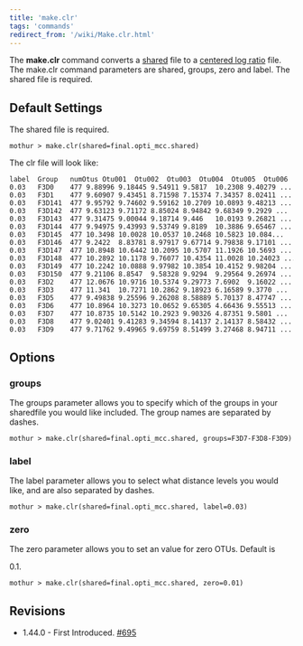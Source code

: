 ```yaml
---
title: 'make.clr'
tags: 'commands'
redirect_from: '/wiki/Make.clr.html'
---
```

The **make.clr** command converts a [ shared](Shared_file) file
to a [ centered log ratio](Clr_file) file. The make.clr
command parameters are shared, groups, zero and label. The shared file
is required.

## Default Settings

The shared file is required.

    mothur > make.clr(shared=final.opti_mcc.shared)

The clr file will look like:

    label  Group   numOtus Otu001  Otu002  Otu003  Otu004  Otu005  Otu006  ...
    0.03   F3D0    477 9.88996 9.18445 9.54911 9.5817  10.2308 9.40279 ...
    0.03   F3D1    477 9.60907 9.43451 8.71598 7.15374 7.34357 8.02411 ... 
    0.03   F3D141  477 9.95792 9.74602 9.59162 10.2709 10.0893 9.48213 ...
    0.03   F3D142  477 9.63123 9.71172 8.85024 8.94842 9.68349 9.2929 ...
    0.03   F3D143  477 9.31475 9.00044 9.18714 9.446   10.0193 9.26821 ...
    0.03   F3D144  477 9.94975 9.43993 9.53749 9.8189  10.3886 9.65467 ...
    0.03   F3D145  477 10.3498 10.0028 10.0537 10.2468 10.5823 10.084...
    0.03   F3D146  477 9.2422  8.83781 8.97917 9.67714 9.79838 9.17101 ...
    0.03   F3D147  477 10.8948 10.6442 10.2095 10.5707 11.1926 10.5693 ...
    0.03   F3D148  477 10.2892 10.1178 9.76077 10.4354 11.0028 10.24023 ...
    0.03   F3D149  477 10.2242 10.0888 9.97982 10.3854 10.4152 9.98204 ...
    0.03   F3D150  477 9.21106 8.8547  9.58328 9.9294  9.29564 9.26974 ...
    0.03   F3D2    477 12.0676 10.9716 10.5374 9.29773 7.6902  9.16022 ...
    0.03   F3D3    477 11.341  10.7271 10.2862 9.18923 6.16589 9.3770 ...
    0.03   F3D5    477 9.49838 9.25596 9.26208 8.58889 5.70137 8.47747 ...
    0.03   F3D6    477 10.8964 10.3273 10.0652 9.65305 4.66436 9.55513 ...
    0.03   F3D7    477 10.8735 10.5142 10.2923 9.90326 4.87351 9.5801 ...
    0.03   F3D8    477 9.02401 9.41283 9.34594 8.14137 2.14137 8.58432 ...
    0.03   F3D9    477 9.71762 9.49965 9.69759 8.51499 3.27468 8.94711 ...

## Options

### groups

The groups parameter allows you to specify which of the groups in your
sharedfile you would like included. The group names are separated by
dashes.

    mothur > make.clr(shared=final.opti_mcc.shared, groups=F3D7-F3D8-F3D9)

### label

The label parameter allows you to select what distance levels you would
like, and are also separated by dashes.

    mothur > make.clr(shared=final.opti_mcc.shared, label=0.03)

### zero

The zero parameter allows you to set an value for zero OTUs. Default is

0\.1.

    mothur > make.clr(shared=final.opti_mcc.shared, zero=0.01)

## Revisions

-   1.44.0 - First Introduced.
    [\#695](https://github.com/mothur/mothur/issues/695)


